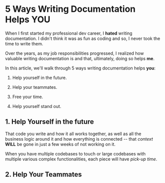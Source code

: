 # 5 Ways Writing Documentation Helps YOU

When I first started my professional dev career, I **hated** writing documentation. I didn't think it was as fun as coding and so, I never took the time to write them.

Over the years, as my job responsibilities progressed, I realized how valuable writing documentation is and that, ultimately, doing so helps **me**.

In this article, we'll walk through 5 ways writing documentation helps **you**:

1. Help yourself in the future.

1. Help your teammates.

1. Free your time.

1. Help yourself stand out.

## 1. Help Yourself in the future
That code you write and how it all works together, as well as all the business logic around it and how everything is connected -- that *context* **WILL** be gone in just a few weeks of not working on it.

When you have multiple codebases to touch or large codebases with multiple various complex functionalities, each piece will have *pick-up time*.

## 2. Help Your Teammates



